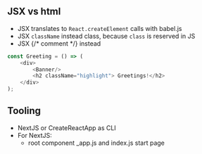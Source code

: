 ## JSX vs html

* JSX translates to `React.createElement` calls with babel.js
* JSX `className` instead class, because `class` is reserved in JS
* JSX {/* comment */} instead <!-- comment -->

````js
const Greeting = () => (
    <div>
        <Banner/>
        <h2 className="highlight"> Greetings!</h2>
    </div>
);
````

## Tooling

* NextJS or CreateReactApp as CLI
* For NextJS:
  * root component _app.js and index.js start page